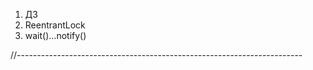 1. ДЗ
2. ReentrantLock
3. wait()...notify()

//-----------------------------------------------------------------------
